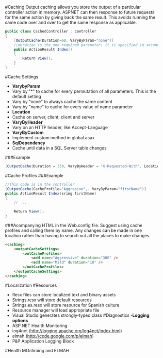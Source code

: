 #Caching
Output caching allows you store the output of a particular controller action in memory.  ASPNET can then response to future requests for the same action by giving back the same result.  This avoids running the same code over and over to get the same response as applicable.
```csharp
public class CachedController : controller
{
	[OutputCache(Duration=60, VaryByParam="none")]
	//duration is the one required parameter; it is specified in seconds.  The Duration parameter specifies how long to hold the cache 
	public ActionResult Index()
	{
		Return View();
	}	
}
```
#Cache Settings
- <b>VarybyParam</b>
 - Vary by "*" to cache for every permutation of all parameters.  This is the default setting
 - Vary by "none" to always cache the same content
 - Vary by "name" to cache for every value of name parameter  
- <b>Location</b>
 - Cache on server, client, client and server
- <b>VaryByHeader</b>
 - Vary on an HTTP header, like Accept-Language
- <b>VaryByCustom</b>
 - Implement custom method in global.asax
- <b>SqlDependency</b>
 - Cache until data in a SQL Server table changes
 
 ###Example
 ```csharp
 [OutputCache(Duration = 350, VaryByHeader = "X-Requested-With", Location = OutputCacheLocation.Server]
 ```
#Cache Profiles
###Example
```csharp
//This code is in the controller
[OutputCache(CacheProfile="Aggresive",. VaryByParam="firstName")]
public ActionResult Index(sring firstName)
{
	// ...
	
	Return View();
} 
```
###Acompanying HTML in the Web.config file.
Suggest using cache profiles and calling them by name.  Any changes can be made in one location rather than having to search out all the places to make changes
```html
<caching>
	<outputCacheSettings>
		<outCacheProfiles>
			<add name="Aggressive" duration="300" />
			<add name="Mild" duration="10" />
		</outCacheProfiles>
	</outputCacheSettings>
</caching>
```

#Localization
#Resources
- Resx files can store localized text and binary assets
 - Strings.resx will store default resources
 - Strings.es.resx will store resource for Spanish culture
- Resource manager will load appropriate file
- Visual Studio generates strongly-typed class
#Diagnostics
-<b>Logging options</b>
 - ASP.NET Health Monitoring
 - log4net (http://logging.apache.org/log4net/index.html)
 - elmah (http://code.google.com/p/elmah)
 - P&P Application Logging Block
 
#Health MOntiroing and ELMAH